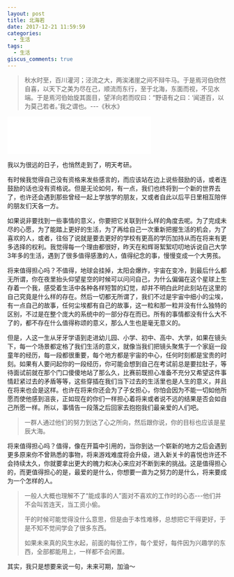 ```yaml
---
layout: post
title: 北海若
date: 2017-12-21 11:59:59
categories:
  - 生活
tags:
  - 生活
giscus_comments: true
---
```


> 秋水时至，百川灌河；泾流之大，两涘渚崖之间不辩牛马。于是焉河伯欣然自喜，以天下之美为尽在己，顺流而东行，至于北海，东面而视，不见水端。于是焉河伯始旋其面目，望洋向若而叹曰：“野语有之曰：‘闻道百，以为莫己若者。’我之谓也。---《秋水》

<!-- more -->

<iframe frameborder="no" border="0" marginwidth="0" marginheight="0" width=330 height=86 src="//music.163.com/outchain/player?type=2&id=441532&auto=0&height=66"></iframe>

我以为很远的日子，也悄然走到了，明天考研。

有时候我觉得自己没有资格来发些感言的，而应该站在边上说些鼓励的话，或者连鼓励的话也没有资格说。但是无论如何，有一点，我们也终将到一个新的世界去了，也许还会遇到那些曾经一起上学放学的朋友，又或者自此以后平日里相互陪伴的朋友们天各一方。

如果说非要找到一些事情的意义，你要把它关联到什么样的角度去呢。为了完成未尽的心愿，为了能踏上更好的生活，为了再给自己一次重新把握生活的机会，为了喜欢的人，或者，往俗了说就是要去更好的学校有更高的学历加持从而在将来有更多选择的权利。我觉得每一个理由都很好，昨天在和辉哥絮絮叨叨地诉说自己大学3年多的生活，遇到了很多值得感激的人，值得纪念的事，慢慢变成一个大男孩。

将来值得担心吗？不值得，地球会挂掉，太阳会爆炸，宇宙在变冷，到最后什么都无所谓，你在夜里抬头仰望星空的时候可以问问自己，为什么偏偏在这个星球上生存着一个我，感受着生活中各种各样短暂的幻觉，却并不明白此时此刻站在这里的自己究竟是什么样的存在。然后一切都无所谓了，我们不过是宇宙中细小的尘埃，有一点自己的故事，任何尘埃都有自己的故事，这一粒和那一粒并没有什么独特的区别，不过是在整个庞大的系统中的一部分存在而已。所有的事情都没有什么大不了的，都不存在什么值得称颂的意义，那么人生也是毫无意义的。

但是，人这一生从牙牙学语到走进幼儿园、小学、初中、高中、大学，如果在镜头下，每一个场景都定格了我们生活的意义，就像当我们把镜头聚焦于一个家庭一段童年的经历，每一段都很重要，每个地方都是宇宙的中心，任何时刻都是宝贵的时刻。如果有人要问起你的一段经历，你可能会想到自己在考试前总是要拉肚子，等待面试前就在那个门口傻傻地站了那么久，比赛前既担心准备不充分又希望这件事情赶紧过去的矛盾等等，这些穿插在我们当下过去的生活里也是人生的意义，并且在将来也会是这样。也许在将来你还会为了子女担心，你怕会因为不能一切如他所愿而使他感到沮丧，正如现在的你们一样担心着将来或者说不远的结果是否会如自己所愿一样。所以，事情告一段落之后回家去抱抱我们最亲爱的人们吧。

> 一群人通过他们的努力到达了心之所向，然后跟你说，你的目标也应该是星辰大海。

将来值得担心吗？值得，像在开篇中引用的，当你到达一个崭新的地方之后会遇到更多原来你不曾熟悉的事物，将来游戏难度将会升级，进入新关卡的喜悦也许还不会持续太久，你就要拿出更大的魄力和决心来应对不断到来的挑战。这是值得担心的，而更值得担心的是，最爱的是什么，你想要一直为之努力的是什么，将来要成为一个怎样的人。

> 一般人大概也理解不了“能成事的人”面对不喜欢的工作时的心态---他们并不会叫苦连天，当工资小偷。
>
> 干的时候可能觉得没什么意思，但是由于本性难移，总想把它干得更好，于是不知不觉间学会了很多东西。
>
> 如果未来真的风生水起，前面的每份工作，每个爱好，每件因为兴趣学的东西，全部都能用上，一样都不会闲置。

其实，我只是想要来说一句，未来可期，加油～
